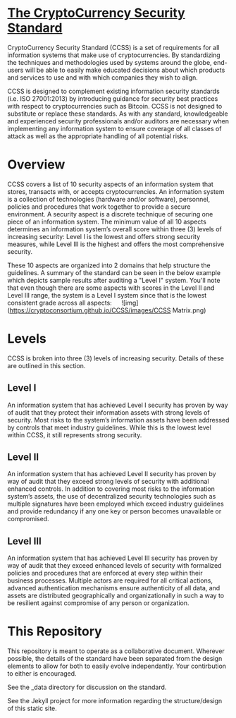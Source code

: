 # [The CryptoCurrency Security Standard](https://cryptoconsortium.github.io/CCSS/)

CryptoCurrency Security Standard (CCSS) is a set of requirements for all information systems that make use of cryptocurrencies. By standardizing the techniques and methodologies used by systems around the globe, end-users will be able to easily make educated decisions about which products and services to use and with which companies they wish to align.

CCSS is designed to complement existing information security standards (i.e. ISO 27001:2013) by introducing guidance for security best practices with respect to cryptocurrencies such as Bitcoin. CCSS is not designed to substitute or replace these standards. As with any standard, knowledgeable and experienced security professionals and/or auditors are necessary when implementing any information system to ensure coverage of all classes of attack as well as the appropriate handling of all potential risks.

# Overview

CCSS covers a list of 10 security aspects of an information system that stores, transacts with, or accepts cryptocurrencies. An information system is a collection of technologies (hardware and/or software), personnel, policies and procedures that work together to provide a secure environment. A security aspect is a discrete technique of securing one piece of an information system. The minimum value of all 10 aspects determines an information system’s overall score within three (3) levels of increasing security: Level I is the lowest and offers strong security measures, while Level III is the highest and offers the most comprehensive security.

These 10 aspects are organized into 2 domains that help structure the guidelines. A summary of the standard can be seen in the below example which depicts sample results after auditing a "Level I" system. You'll note that even though there are some aspects with scores in the Level II and Level III range, the system is a Level I system since that is the lowest consistent grade across all aspects:
 
![img](https://cryptoconsortium.github.io/CCSS/images/CCSS Matrix.png)

# Levels

CCSS is broken into three (3) levels of increasing security. Details of these are outlined in this section.

## Level I

An information system that has achieved Level I security has proven by way of audit that they protect their information assets with strong levels of security. Most risks to the system’s information assets have been addressed by controls that meet industry guidelines. While this is the lowest level within CCSS, it still represents strong security.

## Level II

An information system that has achieved Level II security has proven by way of audit that they exceed strong levels of security with additional enhanced controls. In addition to covering most risks to the information system’s assets, the use of decentralized security technologies such as multiple signatures have been employed which exceed industry guidelines and provide redundancy if any one key or person becomes unavailable or compromised.

## Level III

An information system that has achieved Level III security has proven by way of audit that they exceed enhanced levels of security with formalized policies and procedures that are enforced at every step within their business processes. Multiple actors are required for all critical actions, advanced authentication mechanisms ensure authenticity of all data, and assets are distributed geographically and organizationally in such a way to be resilient against compromise of any person or organization.


# This Repository

This repository is meant to operate as a collaborative document. Wherever possible, the details of the standard have been separated from the design elements to allow for both to easily evolve independantly. Your contirbution to either is encouraged. 

See the _data directory for discussion on the standard.

See the Jekyll project for more information regarding the structure/design of this static site. 
